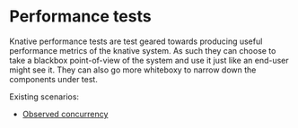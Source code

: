 # Performance tests

Knative performance tests are test geared towards producing useful performance metrics of the knative system. As such they can choose to take a blackbox point-of-view of the system and use it just like an end-user might see it. They can also go more whiteboxy to narrow down the components under test.

Existing scenarios:
- [Observed concurrency](./observed-concurrency)